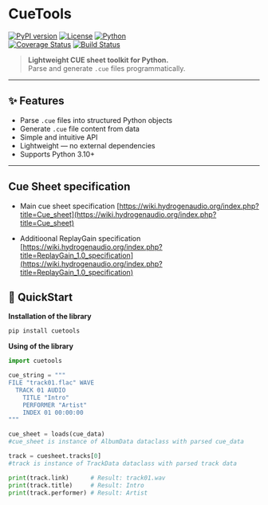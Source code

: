 # CueTools

[![PyPI version](https://img.shields.io/pypi/v/cuetools )](https://pypi.org/project/cuetools/ )
[![License](https://img.shields.io/github/license/Olezhich/CueLogic )](https://github.com/Olezhich/CueLogic/blob/main/LICENSE )
[![Python](https://img.shields.io/badge/python-3.10%2B-blue)](https://python.org)  
[![Coverage Status](https://coveralls.io/repos/github/Olezhich/CueTools/badge.svg?branch=dev)](https://coveralls.io/github/Olezhich/CueTools?branch=dev)
[![Build Status](https://github.com/Olezhich/CueLogic/workflows/Run%20Tests%20on%20PR/badge.svg )](https://github.com/Olezhich/CueLogic/actions )

> **Lightweight CUE sheet toolkit for Python.**  
Parse and generate `.cue` files programmatically.

---

## ✨ Features

- Parse `.cue` files into structured Python objects
- Generate `.cue` file content from data
- Simple and intuitive API
- Lightweight — no external dependencies
- Supports Python 3.10+

---

## Cue Sheet specification

- Main cue sheet specification
[https://wiki.hydrogenaudio.org/index.php?title=Cue_sheet](https://wiki.hydrogenaudio.org/index.php?title=Cue_sheet)

- Additioonal ReplayGain specification
[https://wiki.hydrogenaudio.org/index.php?title=ReplayGain_1.0_specification](https://wiki.hydrogenaudio.org/index.php?title=ReplayGain_1.0_specification)

## 🚀 QuickStart
**Installation of the library**

```bash
pip install cuetools
```
**Using of the library**
```python
import cuetools

cue_string = """
FILE "track01.flac" WAVE
  TRACK 01 AUDIO
    TITLE "Intro"
    PERFORMER "Artist"
    INDEX 01 00:00:00
"""

cue_sheet = loads(cue_data) 
#cue_sheet is instance of AlbumData dataclass with parsed cue_data

track = cuesheet.tracks[0]
#track is instance of TrackData dataclass with parsed track data

print(track.link)      # Result: track01.wav
print(track.title)     # Result: Intro
print(track.performer) # Result: Artist